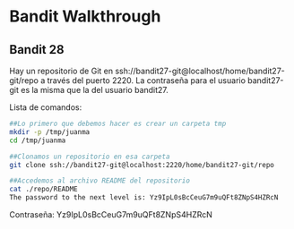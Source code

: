 # Bandit Walkthrough

## Bandit 28

Hay un repositorio de Git en ssh://bandit27-git@localhost/home/bandit27-git/repo a través del puerto 2220. La contraseña para el usuario bandit27-git es la misma que la del usuario bandit27.

Lista de comandos:

```bash
##Lo primero que debemos hacer es crear un carpeta tmp
mkdir -p /tmp/juanma
cd /tmp/juanma

##Clonamos un repositorio en esa carpeta
git clone ssh://bandit27-git@localhost:2220/home/bandit27-git/repo

##Accedemos al archivo README del repositorio
cat ./repo/README 
The password to the next level is: Yz9IpL0sBcCeuG7m9uQFt8ZNpS4HZRcN

```
Contraseña: Yz9IpL0sBcCeuG7m9uQFt8ZNpS4HZRcN
